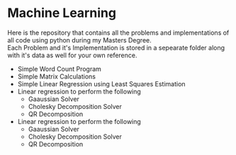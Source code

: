 # Machine Learning
Here is the repository that contains all the problems and implementations of all code using python during my Masters Degree.\
Each Problem and it's Implementation is stored in a sepearate folder along with it's data as well for your own reference.

 * Simple Word Count Program
 *  Simple Matrix Calculations
 * Simple Linear Regression using Least Squares Estimation
 * Linear regression  to perform the following
     * Gaaussian Solver
     * Cholesky Decomposition Solver 
     * QR Decomposition 
 * Linear regression  to perform the following
     * Gaaussian Solver
     * Cholesky Decomposition Solver 
     * QR Decomposition 
 
